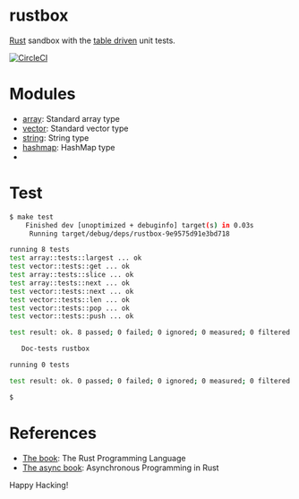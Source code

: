 # rustbox

[Rust] sandbox with the [table driven] unit tests.

[![CircleCI]](https://circleci.com/gh/keithnoguchi/workflows/rustbox)

[Rust]: https://www.rust-lang.org
[table driven]: https://dave.cheney.net/2019/05/07/prefer-table-driven-tests
[CircleCI]: https://circleci.com/gh/keithnoguchi/rustbox.svg?style=svg

# Modules

- [array]: Standard array type
- [vector]: Standard vector type
- [string]: String type
- [hashmap]: HashMap type
- [generic]: Generics

[array]: src/array.rs
[vector]: src/vector.rs
[string]: src/string.rs
[hashmap]: src/hashmap.rs
[generic]: src/generic.rs

# Test

```sh
$ make test
    Finished dev [unoptimized + debuginfo] target(s) in 0.03s
     Running target/debug/deps/rustbox-9e9575d91e3bd718

running 8 tests
test array::tests::largest ... ok
test vector::tests::get ... ok
test array::tests::slice ... ok
test array::tests::next ... ok
test vector::tests::next ... ok
test vector::tests::len ... ok
test vector::tests::pop ... ok
test vector::tests::push ... ok

test result: ok. 8 passed; 0 failed; 0 ignored; 0 measured; 0 filtered out

   Doc-tests rustbox

running 0 tests

test result: ok. 0 passed; 0 failed; 0 ignored; 0 measured; 0 filtered out

$
```

# References

- [The book]: The Rust Programming Language
- [The async book]: Asynchronous Programming in Rust

[The book]: https://doc.rust-lang.org/stable/book/
[The async book]: https://rust-lang.github.io/async-book/

Happy Hacking!
